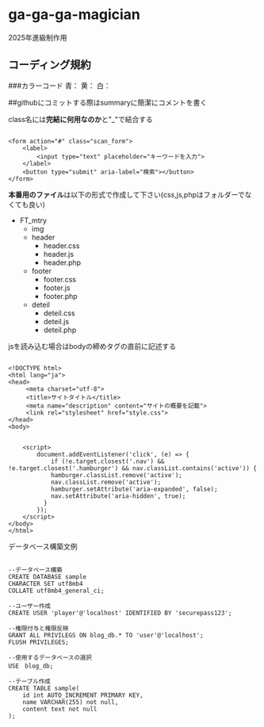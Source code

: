 # ga-ga-ga-magician


2025年進級制作用
## コーディング規約

###カラーコード
    青：
    黄：
    白：

##githubにコミットする際はsummaryに簡潔にコメントを書く

class名には**完結に何用なのか**と"_"で結合する
``` html:sample

<form action="#" class="scan_form">
    <label>
        <input type="text" placeholder="キーワードを入力">
    </label>
    <button type="submit" aria-label="検索"></button>
</form>

```

**本番用のファイル**は以下の形式で作成して下さい(css,js,phpはフォルダーでなくても良い)
* FT_mtry
    * img
    * header
        * header.css
        * header.js
        * header.php
    * footer
        * footer.css
        * footer.js
        * footer.php
    * deteil
        * deteil.css
        * deteil.js
        * deteil.php

jsを読み込む場合はbodyの締めタグの直前に記述する
``` html:sample

<!DOCTYPE html>
<html lang="ja">
<head>	
     <meta charset="utf-8">
     <title>サイトタイトル</title>
     <meta name="description" content="サイトの概要を記載">
     <link rel="stylesheet" href="style.css">
</head>
<body>


    <script>
        document.addEventListener('click', (e) => {
            if (!e.target.closest('.nav') && !e.target.closest('.hamburger') && nav.classList.contains('active')) {
            hamburger.classList.remove('active');
            nav.classList.remove('active');
            hamburger.setAttribute('aria-expanded', false);
            nav.setAttribute('aria-hidden', true);
          }
        });
    </script>
</body>
</html>

```

データベース構築文例
``` sql:sample

--データベース構築
CREATE DATABASE sample
CHARACTER SET utf8mb4
COLLATE utf8mb4_general_ci;

--ユーザー作成
CREATE USER 'player'@'localhost' IDENTIFIED BY 'securepass123';

--権限付与と権限反映
GRANT ALL PRIVILEGS ON blog_db.* TO 'user'@'localhost';
FLUSH PRIVILEGES;

--使用するデータベースの選択
USE　blog_db;

--テーブル作成
CREATE TABLE sample(
    id int AUTO_INCREMENT PRIMARY KEY,
    name VARCHAR(255) not null,
    content text not null
);
